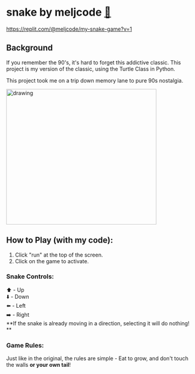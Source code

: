 # snake by meljcode <a href="https://replit.com/@meljcode/my-snake-game?v=1">🐍</a> 

https://replit.com/@meljcode/my-snake-game?v=1

## Background
<div>
If you remember the 90's, it's hard to forget this addictive classic. This project is my version of the classic, using the Turtle Class in Python.
</div>

This project took me on a trip down memory lane to pure 90s nostalgia. 

<div>
  <a>
  <img src="https://www.zocalopublicsquare.org/wp-content/uploads/2022/02/nostalgia-L.jpg" alt="drawing" width="400" height=360>
  </a>
</div>

## How to Play (with my code):

1. Click "run" at the top of the screen.
2. Click on the game to activate.

### Snake Controls:
<div>
⬆️ - Up
  </div>
<div>
⬇️ - Down
  </div>
  
<div>
⬅️ - Left 
  </div>
<div>
➡️ - Right
  </div>
**If the snake is already moving in a direction, selecting it will do nothing! **



### Game Rules:

Just like in the original, the rules are simple - Eat to grow, and don't touch the walls **or your own tail**!


